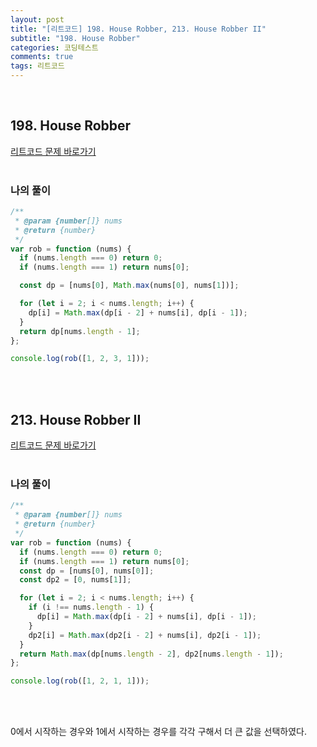 ```yaml
---
layout: post
title: "[리트코드] 198. House Robber, 213. House Robber II"
subtitle: "198. House Robber"
categories: 코딩테스트
comments: true
tags: 리트코드
---
```


<br>


## 198. House Robber

[리트코드 문제 바로가기](https://leetcode.com/problems/house-robber) <br><br>

### 나의 풀이

```js
/**
 * @param {number[]} nums
 * @return {number}
 */
var rob = function (nums) {
  if (nums.length === 0) return 0;
  if (nums.length === 1) return nums[0];

  const dp = [nums[0], Math.max(nums[0], nums[1])];

  for (let i = 2; i < nums.length; i++) {
    dp[i] = Math.max(dp[i - 2] + nums[i], dp[i - 1]);
  }
  return dp[nums.length - 1];
};

console.log(rob([1, 2, 3, 1]));
```

<br><br>


## 213. House Robber II

[리트코드 문제 바로가기](https://leetcode.com/problems/house-robber-ii/) <br><br>

### 나의 풀이

```js
/**
 * @param {number[]} nums
 * @return {number}
 */
var rob = function (nums) {
  if (nums.length === 0) return 0;
  if (nums.length === 1) return nums[0];
  const dp = [nums[0], nums[0]];
  const dp2 = [0, nums[1]];

  for (let i = 2; i < nums.length; i++) {
    if (i !== nums.length - 1) {
      dp[i] = Math.max(dp[i - 2] + nums[i], dp[i - 1]);
    }
    dp2[i] = Math.max(dp2[i - 2] + nums[i], dp2[i - 1]);
  }
  return Math.max(dp[nums.length - 2], dp2[nums.length - 1]);
};

console.log(rob([1, 2, 1, 1]));
```

<br><br>

0에서 시작하는 경우와 1에서 시작하는 경우를 각각 구해서 더 큰 값을 선택하였다.
